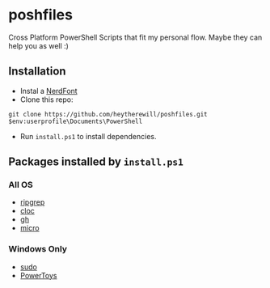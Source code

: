 # poshfiles
Cross Platform PowerShell Scripts that fit my personal flow. Maybe they can help you as well :)

## Installation

- Instal a [NerdFont](https://www.nerdfonts.com/font-downloads)
- Clone this repo:
```terminal
git clone https://github.com/heytherewill/poshfiles.git $env:userprofile\Documents\PowerShell
```
- Run `install.ps1` to install dependencies.

## Packages installed by `install.ps1`

### All OS
- [ripgrep](https://github.com/BurntSushi/ripgrep)
- [cloc](https://github.com/AlDanial/cloc)
- [gh](https://github.com/cli/cli)
- [micro](https://github.com/zyedidia/micro)

### Windows Only
- [sudo](https://community.chocolatey.org/packages/Sudo)
- [PowerToys](https://github.com/microsoft/PowerToys)